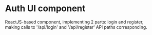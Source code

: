 # Auth UI component
ReactJS-based component, implementing 2 parts: login and register, making calls to '/api/login' and '/api/register' API paths corresponding.